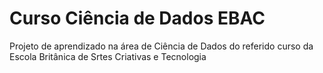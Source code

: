 # Curso Ciência de Dados EBAC

Projeto de aprendizado na área de Ciência de Dados do referido curso da Escola Britânica de Srtes Criativas e Tecnologia
